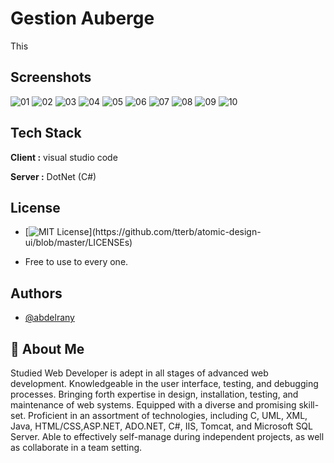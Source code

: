 
# Gestion Auberge

This 
## Screenshots

![01](https://user-images.githubusercontent.com/79026033/142775940-1d28f008-c47b-4b7a-941f-00c71c842f98.jpg)
![02](https://user-images.githubusercontent.com/79026033/142775941-82760f20-87d7-4d96-b420-c2f9dc36d895.jpg)
![03](https://user-images.githubusercontent.com/79026033/142775942-307b8d25-47d0-4ebb-a769-ee5dafd005cb.jpg)
![04](https://user-images.githubusercontent.com/79026033/142775943-320c58b8-00e3-4d30-ae61-e9353ca26140.jpg)
![05](https://user-images.githubusercontent.com/79026033/142775945-de78181a-7f92-4847-966a-f9d8c71d41f8.jpg)
![06](https://user-images.githubusercontent.com/79026033/142775947-b23bba85-7b20-42e0-b564-48a4f01dccd0.jpg)
![07](https://user-images.githubusercontent.com/79026033/142775949-234a6675-d252-434c-8b95-d33f5d750b4e.jpg)
![08](https://user-images.githubusercontent.com/79026033/142775950-c088f618-cec0-45cf-a5f3-287b0df904d2.jpg)
![09](https://user-images.githubusercontent.com/79026033/142775951-a6257600-5dc4-47d7-8c78-0b7cda151a9e.jpg)
![10](https://user-images.githubusercontent.com/79026033/142775934-2a328378-433b-450d-bfae-e048a055bce8.jpg)
## Tech Stack

**Client :** visual studio code

**Server :** DotNet (C#)


## License
- [![MIT License](https://img.shields.io/apm/l/atomic-design-ui.svg?)](https://github.com/tterb/atomic-design-ui/blob/master/LICENSEs)

- Free to use to every one.


## Authors

- [@abdelrany](https://github.com/abdelrany)


## 🚀 About Me
Studied Web Developer is adept in all stages of advanced web development. Knowledgeable in the user interface, testing, and debugging processes. Bringing forth expertise in design, installation, testing, and maintenance of web systems. Equipped with a diverse and promising skill-set. Proficient in an assortment of technologies, including C, UML, XML, Java, HTML/CSS,ASP.NET, ADO.NET, C#, IIS, Tomcat, and Microsoft SQL Server. Able to effectively self-manage during independent projects, as well as collaborate in a team setting.

